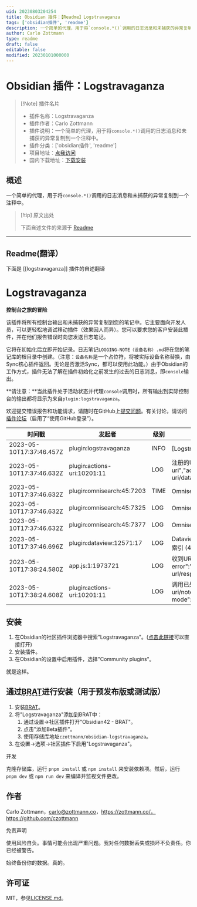 ```yaml
---
uid: 20230803204254
title: Obsidian 插件：【Readme】Logstravaganza
tags: ['obsidian插件', 'readme']
description: 一个简单的代理，用于将`console.*()`调用的日志消息和未捕获的异常复制到一个注释中。
author: Carlo Zottmann
type: readme
draft: false
editable: false
modified: 20230101000000
---
```


# Obsidian 插件：Logstravaganza

> [!Note] 插件名片
> - 插件名称：Logstravaganza
> - 插件作者：Carlo Zottmann
> - 插件说明：一个简单的代理，用于将`console.*()`调用的日志消息和未捕获的异常复制到一个注释中。
> - 插件分类：['obsidian插件', 'readme']
> - 项目地址：[点我访问](https://github.com/czottmann/obsidian-logstravaganza)
> - 国内下载地址：[下载安装](https://pkmer.cn/products/plugin/pluginMarket/?logstravaganza)

## 概述

一个简单的代理，用于将`console.*()`调用的日志消息和未捕获的异常复制到一个注释中。



> [!tip] 原文出处
> 
>下面自述文件的来源于 [Readme](https://ghproxy.net/https://raw.githubusercontent.com/czottmann/obsidian-logstravaganza/main/README.md)
> 

---

## Readme(翻译）

下面是 [[logstravaganza]] 插件的自述翻译


# Logstravaganza
**控制台之旅的冒险**

该插件将所有控制台输出和未捕获的异常复制到您的笔记中。它主要面向开发人员，可以更轻松地调试移动插件（效果因人而异）。您可以要求您的客户安装此插件，并在他们报告错误时向您发送日志笔记。

它将在初始化后立即开始记录。日志笔记`LOGGING-NOTE（设备名称）.md`将在您的笔记库的根目录中创建。（注意：`设备名称`是一个占位符，将被实际设备名称替换，由Sync核心插件返回。无论是否激活Sync，都可以使用此功能。）由于Obsidian的工作方式，插件无法了解在插件初始化之前发生的过去的日志消息，即`console`输出。

**请注意：**当此插件处于活动状态并代理`console`调用时，所有输出到实际控制台的输出都将显示为来自`plugin:logstravaganza`。

欢迎提交错误报告和功能请求，请随时在GitHub上[提交问题](https://github.com/czottmann/obsidian-logstravaganza/issues)。有关讨论，请访问[插件论坛](https://forum.actions.work/c/logstravaganza-obsidian-plugin/8)（启用了“使用GitHub登录”）。

| 时间戳 | 发起者 | 级别 | 消息 |
| --------- | ---------- | ----- | ------- |
| 2023-05-10T17:37:46.457Z | plugin:logstravaganza | INFO | [Logstravaganza] 代理设置完成 (v1.1.1) |
| 2023-05-10T17:37:46.632Z | plugin:actions-uri:10201:11 | LOG | 注册的URI处理程序: ["actions-uri","actions-uri/dataview","actions-uri/dataview/table-query", ……… |
| 2023-05-10T17:37:46.632Z | plugin:omnisearch:45:7203 | TIME | Omnisearch - 总索引时间 |
| 2023-05-10T17:37:46.632Z | plugin:omnisearch:45:7325 | LOG | Omnisearch - 共计42个文件 |
| 2023-05-10T17:37:46.632Z | plugin:omnisearch:45:7377 | LOG | Omnisearch - Omnisearch - 缓存已启用 |
| 2023-05-10T17:37:46.696Z | plugin:dataview:12571:17 | LOG | Dataview: 所有42个文件已在0.065秒内完成索引 (40个缓存，0个跳过)。 |
| 2023-05-10T17:38:24.580Z | app.js:1:1973721 | LOG | 收到URL操作 {"if-exists":"skip","x-error":"actions-for-obsidian://x-callback-url/response? ……… |
| 2023-05-10T17:38:24.608Z | plugin:actions-uri:10201:11 | LOG | 调用已处理: {"params":{"action":"actions-uri/note/create","vault":"Testbed","debug-mode":false, ……… |

## 安装

1. 在Obsidian的社区插件浏览器中搜索"Logstravaganza"。([点击此链接](https://obsidian.md/plugins?id=zottmann)可以直接打开)
2. 安装插件。
3. 在Obsidian的设置中启用插件，选择"Community plugins"。

就是这样。

## 通过<abbr title="Beta Reviewers Auto-update Tester">BRAT</abbr>进行安装（用于预发布版或测试版）

1. 安装[BRAT](https://github.com/TfTHacker/obsidian42-brat)。
2. 将"Logstravaganza"添加到BRAT中：
    1. 通过设置→社区插件打开"Obsidian42 - BRAT"。
    2. 点击"添加Beta插件"。
    3. 使用存储库地址`czottmann/obsidian-logstravaganza`。
3. 在设置→选项→社区插件下启用"Logstravaganza"。

开发

克隆存储库，运行 `pnpm install` 或 `npm install` 来安装依赖项。然后，运行 `pnpm dev` 或 `npm run dev` 来编译并监视文件更改。

## 作者

Carlo Zottmann，<carlo@zottmann.co>，https://zottmann.co/，https://github.com/czottmann

免责声明

使用风险自负。事情可能会出现严重问题。我对任何数据丢失或损坏不负责任。你已经被警告。

始终备份你的数据。真的。

## 许可证

MIT，参见[LICENSE.md](LICENSE.md)。



